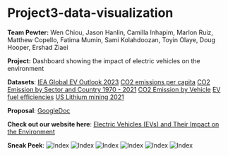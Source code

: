 # Project3-data-visualization
**Team Pewter:** Wen Chiou, Jason Hanlin, Camilla Inhapim, Marlon Ruiz, Matthew Copello, Fatima Mumin, Sami Kolahdoozan, Toyin Olaye, Doug Hooper, Ershad Ziaei

**Project:** Dashboard showing the impact of electric vehicles on the environment

**Datasets**: 
[IEA Global EV Outlook 2023](https://www.iea.org/data-and-statistics/data-product/global-ev-outlook-2023)
[CO2 emissions per capita](https://ourworldindata.org/explorers/co2?facet=none&country=CHN~USA~IND~GBR~OWID_WRL&Gas+or+Warming=CO%E2%82%82&Accounting=Production-based&Fuel+or+Land+Use+Change=All+fossil+emissions&Count=Per+capita)
[CO2 Emission by Sector and Country 1970 - 2021](https://edgar.jrc.ec.europa.eu/report_2022)
[CO2 Emission by Vehicle](https://www.kaggle.com/datasets/debajyotipodder/co2-emission-by-vehicles)
[EV fuel efficiencies](https://www.fueleconomy.gov/feg/download.shtml)
[US Lithium mining 2021](https://ourworldindata.org/grapher/lithium-production?tab=chart&time=earliest..latest&country=~USA)


**Proposal**: [GoogleDoc](https://docs.google.com/document/d/14lbI9O5yiG16Tu137kqBH3m0776LmS7vYqbd57NU2N4/edit)

**Check out our website here**: [Electric Vehicles (EVs)
and Their Impact on the Environment](https://cami5326.github.io/Project3-data-visualization/index.html)

**Sneak Peek**:
![Index](https://github.com/cami5326/)
![Index](https://github.com/cami5326/)
![Index](https://github.com/cami5326/)
![Index](https://github.com/cami5326/)
![Index](https://github.com/cami5326/)
![Index](https://github.com/cami5326/)

